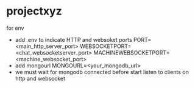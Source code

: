 # projectxyz

for env

- add .env to indicate HTTP and websoket ports
  PORT=<main_http_server_port>
  WEBSOCKETPORT=<chat_websocketserver_port>
  MACHINEWEBSOCKETPORT=<machine_websocket_port>
- add mongourl
  MONGOURL=<your_mongodb_url>
- we must wait for mongodb connected before start listen to clients on http and websocket
